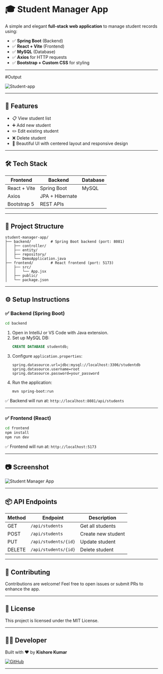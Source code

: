 # 🎓 Student Manager App

A simple and elegant **full-stack web application** to manage student records using:

- ✅ **Spring Boot** (Backend)
- ✅ **React + Vite** (Frontend)
- ✅ **MySQL** (Database)
- ✅ **Axios** for HTTP requests
- ✅ **Bootstrap + Custom CSS** for styling

---
#Output

![Student-app](https://github.com/user-attachments/assets/db8a68ea-48e0-461d-a7ee-81341be8cca1)

---

## 🚀 Features

- 📋 View student list  
- ➕ Add new student  
- ✏️ Edit existing student  
- ❌ Delete student  
- 🎨 Beautiful UI with centered layout and responsive design  

---

## 🛠️ Tech Stack

| Frontend        | Backend        | Database |
|----------------|----------------|----------|
| React + Vite   | Spring Boot    | MySQL    |
| Axios          | JPA + Hibernate|          |
| Bootstrap 5    | REST APIs      |          |

---

## 📁 Project Structure

```
student-manager-app/
├── backend/         # Spring Boot backend (port: 8081)
│   ├── controller/
│   ├── entity/
│   ├── repository/
│   └── DemoApplication.java
├── frontend/        # React frontend (port: 5173)
│   ├── src/
│   │   └── App.jsx
│   ├── public/
│   └── package.json
```

---

## ⚙️ Setup Instructions

### ✅ Backend (Spring Boot)

```bash
cd backend
```

1. Open in IntelliJ or VS Code with Java extension.  
2. Set up MySQL DB:  
   ```sql
   CREATE DATABASE studentdb;
   ```
3. Configure `application.properties`:
   ```properties
   spring.datasource.url=jdbc:mysql://localhost:3306/studentdb
   spring.datasource.username=root
   spring.datasource.password=your_password
   ```
4. Run the application:
   ```bash
   mvn spring-boot:run
   ```

✅ Backend will run at: `http://localhost:8081/api/students`

---

### ✅ Frontend (React)

```bash
cd frontend
npm install
npm run dev
```

✅ Frontend will run at: `http://localhost:5173`

---

## 📷 Screenshot

![Student Manager App](./screenshots/student-manager-ui.png)

---

## 📦 API Endpoints

| Method | Endpoint                    | Description         |
|--------|-----------------------------|---------------------|
| GET    | `/api/students`             | Get all students    |
| POST   | `/api/students`             | Create new student  |
| PUT    | `/api/students/{id}`        | Update student      |
| DELETE | `/api/students/{id}`        | Delete student      |

---

## 🤝 Contributing

Contributions are welcome! Feel free to open issues or submit PRs to enhance the app.

---

## 📄 License

This project is licensed under the MIT License.

---

## 👨‍💻 Developer

Built with ❤️ by **Kishore Kumar**

[![GitHub](https://img.shields.io/badge/GitHub-KishoreKumar-blue?style=for-the-badge&logo=github)](https://github.com/your-username)

---
